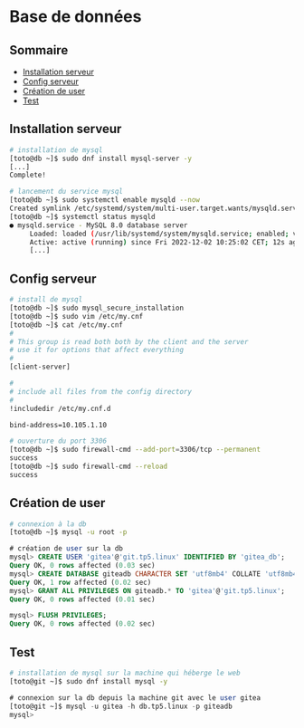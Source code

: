 # Base de données

## Sommaire

- [Installation serveur](#installation-serveur)
- [Config serveur](#config-serveur)
- [Création de user](#création-de-user)
- [Test](#test)

## Installation serveur

```bash
# installation de mysql
[toto@db ~]$ sudo dnf install mysql-server -y
[...]
Complete!
```

```bash
# lancement du service mysql
[toto@db ~]$ sudo systemctl enable mysqld --now
Created symlink /etc/systemd/system/multi-user.target.wants/mysqld.service → /usr/lib/systemd/system/mysqld.service.
[toto@db ~]$ systemctl status mysqld
● mysqld.service - MySQL 8.0 database server
     Loaded: loaded (/usr/lib/systemd/system/mysqld.service; enabled; vendor preset: disabled)
     Active: active (running) since Fri 2022-12-02 10:25:02 CET; 12s ago
     [...]
```

## Config serveur

```bash
# install de mysql
[toto@db ~]$ sudo mysql_secure_installation
[toto@db ~]$ sudo vim /etc/my.cnf
[toto@db ~]$ cat /etc/my.cnf
#
# This group is read both both by the client and the server
# use it for options that affect everything
#
[client-server]

#
# include all files from the config directory
#
!includedir /etc/my.cnf.d

bind-address=10.105.1.10
```

```bash
# ouverture du port 3306
[toto@db ~]$ sudo firewall-cmd --add-port=3306/tcp --permanent
success
[toto@db ~]$ sudo firewall-cmd --reload
success
```

## Création de user

```bash
# connexion à la db
[toto@db ~]$ mysql -u root -p
```

```sql
# création de user sur la db
mysql> CREATE USER 'gitea'@'git.tp5.linux' IDENTIFIED BY 'gitea_db';
Query OK, 0 rows affected (0.03 sec)
mysql> CREATE DATABASE giteadb CHARACTER SET 'utf8mb4' COLLATE 'utf8mb4_unicode_ci';
Query OK, 1 row affected (0.02 sec)
mysql> GRANT ALL PRIVILEGES ON giteadb.* TO 'gitea'@'git.tp5.linux';
Query OK, 0 rows affected (0.01 sec)

mysql> FLUSH PRIVILEGES;
Query OK, 0 rows affected (0.02 sec)
```

## Test

```bash
# installation de mysql sur la machine qui héberge le web
[toto@git ~]$ sudo dnf install mysql -y
```

```sql
# connexion sur la db depuis la machine git avec le user gitea
[toto@git ~]$ mysql -u gitea -h db.tp5.linux -p giteadb
mysql>
```
